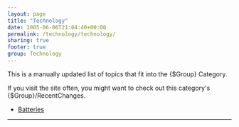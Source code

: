 ```yaml
---
layout: page
title: "Technology"
date: 2005-06-06T21:04:40+00:00
permalink: /technology/technology/
sharing: true
footer: true
group: Technology
---
```


This is a manually updated list of topics that fit into the {$Group} Category.

If you visit the site often, you might want to check out this category's {$Group}/RecentChanges.

* [Batteries](/technology/batteries)

----

